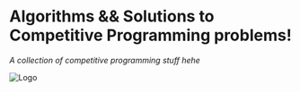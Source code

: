 # Algorithms && Solutions to Competitive Programming problems!

_A collection of competitive programming stuff hehe_

![Logo](https://media.licdn.com/dms/image/v2/D5612AQF9PrLjyxavrQ/article-cover_image-shrink_720_1280/article-cover_image-shrink_720_1280/0/1682664185850?e=1746057600&v=beta&t=r68PTbvCFiQ-eu82NU8RYzSmYNiEYdBSlHMl-H2c07c)
